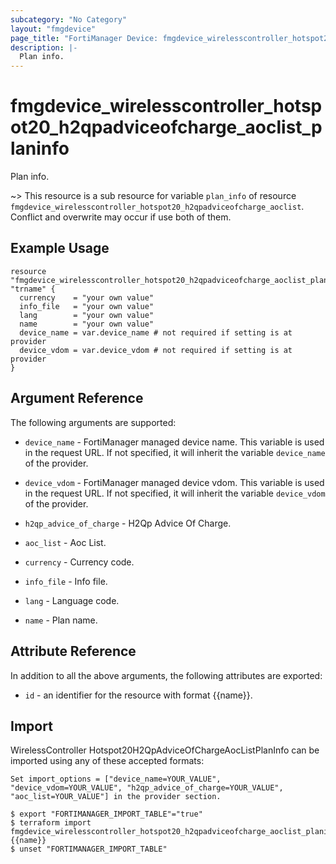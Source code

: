 ```yaml
---
subcategory: "No Category"
layout: "fmgdevice"
page_title: "FortiManager Device: fmgdevice_wirelesscontroller_hotspot20_h2qpadviceofcharge_aoclist_planinfo"
description: |-
  Plan info.
---
```


# fmgdevice_wirelesscontroller_hotspot20_h2qpadviceofcharge_aoclist_planinfo
Plan info.

~> This resource is a sub resource for variable `plan_info` of resource `fmgdevice_wirelesscontroller_hotspot20_h2qpadviceofcharge_aoclist`. Conflict and overwrite may occur if use both of them.



## Example Usage

```hcl
resource "fmgdevice_wirelesscontroller_hotspot20_h2qpadviceofcharge_aoclist_planinfo" "trname" {
  currency    = "your own value"
  info_file   = "your own value"
  lang        = "your own value"
  name        = "your own value"
  device_name = var.device_name # not required if setting is at provider
  device_vdom = var.device_vdom # not required if setting is at provider
}
```

## Argument Reference


The following arguments are supported:

* `device_name` - FortiManager managed device name. This variable is used in the request URL. If not specified, it will inherit the variable `device_name` of the provider.
* `device_vdom` - FortiManager managed device vdom. This variable is used in the request URL. If not specified, it will inherit the variable `device_vdom` of the provider.
* `h2qp_advice_of_charge` - H2Qp Advice Of Charge.
* `aoc_list` - Aoc List.

* `currency` - Currency code.
* `info_file` - Info file.
* `lang` - Language code.
* `name` - Plan name.


## Attribute Reference

In addition to all the above arguments, the following attributes are exported:
* `id` - an identifier for the resource with format {{name}}.

## Import

WirelessController Hotspot20H2QpAdviceOfChargeAocListPlanInfo can be imported using any of these accepted formats:
```
Set import_options = ["device_name=YOUR_VALUE", "device_vdom=YOUR_VALUE", "h2qp_advice_of_charge=YOUR_VALUE", "aoc_list=YOUR_VALUE"] in the provider section.

$ export "FORTIMANAGER_IMPORT_TABLE"="true"
$ terraform import fmgdevice_wirelesscontroller_hotspot20_h2qpadviceofcharge_aoclist_planinfo.labelname {{name}}
$ unset "FORTIMANAGER_IMPORT_TABLE"
```

